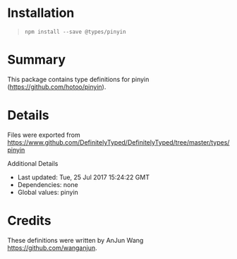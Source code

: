 # Installation
> `npm install --save @types/pinyin`

# Summary
This package contains type definitions for pinyin (https://github.com/hotoo/pinyin).

# Details
Files were exported from https://www.github.com/DefinitelyTyped/DefinitelyTyped/tree/master/types/pinyin

Additional Details
 * Last updated: Tue, 25 Jul 2017 15:24:22 GMT
 * Dependencies: none
 * Global values: pinyin

# Credits
These definitions were written by AnJun Wang <https://github.com/wanganjun>.
